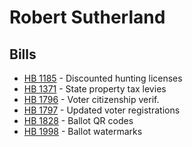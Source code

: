 # Robert Sutherland
## Bills
* [HB 1185](bill/2021-22/hb/1185/) - Discounted hunting licenses
* [HB 1371](bill/2021-22/hb/1371/) - State property tax levies
* [HB 1796](bill/2021-22/hb/1796/) - Voter citizenship verif.
* [HB 1797](bill/2021-22/hb/1797/) - Updated voter registrations
* [HB 1828](bill/2021-22/hb/1828/) - Ballot QR codes
* [HB 1998](bill/2021-22/hb/1998/) - Ballot watermarks

